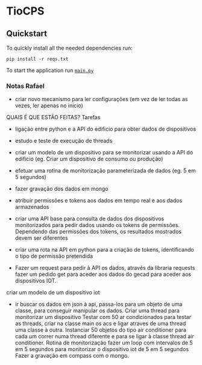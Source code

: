# TioCPS

## Quickstart

To quickly install all the needed dependencies run:
```
pip install -r reqs.txt
```

To start the application run [`main.py`](/APIToken_Manager/main.py)


### Notas Rafael

- criar novo mecanismo para ler configurações (em vez de ler todas as vezes, ler apenas no inicio)


QUAIS É QUE ESTÃO FEITAS?
Tarefas

- ligação entre  python e a API do edificio para obter dados de dispositivos
- estudo e teste de execução de threads
- criar um modelo de um dispositivo para se monitorizar usando a API do edificio  (eg. Criar um dispositivo de consumo ou produção)
- efetuar uma rotina de monitorização parameterizada de dados (eg. 5 em 5 segundos)
- fazer gravação dos dados em mongo
- atribuir permissões e tokens aos dados em tempo real e aos dados armazenados
- criar uma API base para consulta de dados dos dispositivos monitorizados para pedir dados usando os tokens de permissões. Dependendo das permissões dos tokens, os resultados mostrados devem ser diferentes
- criar uma rota na API em python para a criação de tokens, identificando o tipo de permissão pretendida







- Fazer um request para pedir à API os dados, através da libraria requests fazer um pedido get para aceder aos dados do gecad para aceder aos dispositivos IOT.

criar um modelo de um dispositivo iot
- ir buscar os dados em json à api, passa-los para um objeto de uma classe, para conseguir manipular os dados. 
Criar uma thread para monitorizar um dispositivo
Testar com 50 ar condicionados para testar as threads, criar na classe main os acs e ligar atraves de uma thread uma classe à outra. Instanciar 50 objetos do tipo air conditioner para cada um correr numa thread diferente e para se ligar à classe thread air conditioner.
Rotina de monitorização fazer um loop com intervalos de 5 em 5 segundos para monitorizar o dispositivo iot de 5 em 5 segundos
Fazer a gravação em compass com o mongo.
